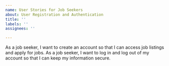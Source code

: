 ```yaml
---
name: User Stories for Job Seekers
about: User Registration and Authentication
title: ''
labels: ''
assignees: ''

---
```


As a job seeker, I want to create an account so that I can access job listings and apply for jobs.
As a job seeker, I want to log in and log out of my account so that I can keep my information secure.
